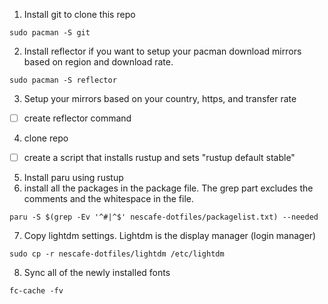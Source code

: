 1. Install git to clone this repo 
````
sudo pacman -S git
``````
2. Install reflector if you want to setup your pacman download mirrors based on region and download rate. 

````
sudo pacman -S reflector
``````
3. Setup your mirrors based on your country, https, and transfer rate
- [ ] create reflector command
4. clone repo
- [ ] create a script that installs rustup and sets "rustup default stable"
5. Install paru using rustup
6. install all the packages in the package file. The grep part excludes the comments and the whitespace in the file. 
````
paru -S $(grep -Ev '^#|^$' nescafe-dotfiles/packagelist.txt) --needed
````
7. Copy lightdm settings. Lightdm is the display manager (login manager)
````
sudo cp -r nescafe-dotfiles/lightdm /etc/lightdm
````
8. Sync all of the newly installed fonts
````
fc-cache -fv
````
